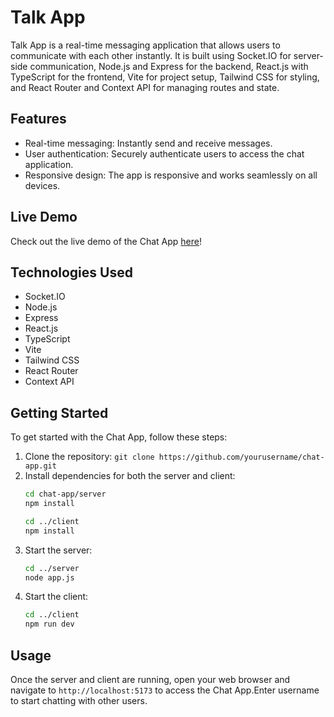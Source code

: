 # Talk App

Talk App is a real-time messaging application that allows users to communicate with each other instantly. It is built using Socket.IO for server-side communication, Node.js and Express for the backend, React.js with TypeScript for the frontend, Vite for project setup, Tailwind CSS for styling, and React Router and Context API for managing routes and state.

## Features

- Real-time messaging: Instantly send and receive messages.
- User authentication: Securely authenticate users to access the chat application.
- Responsive design: The app is responsive and works seamlessly on all devices.

## Live Demo

Check out the live demo of the Chat App [here](https://chat-app-dvqz.onrender.com)!

## Technologies Used

- Socket.IO
- Node.js
- Express
- React.js
- TypeScript
- Vite
- Tailwind CSS
- React Router
- Context API

## Getting Started

To get started with the Chat App, follow these steps:

1. Clone the repository: `git clone https://github.com/yourusername/chat-app.git`
2. Install dependencies for both the server and client:
   ```bash
   cd chat-app/server
   npm install
   
   cd ../client
   npm install
   ```
3. Start the server:
   ```bash
   cd ../server
   node app.js
   ```
4. Start the client:
   ```bash
   cd ../client
   npm run dev
   ```

## Usage

Once the server and client are running, open your web browser and navigate to `http://localhost:5173` to access the Chat App.Enter username to start chatting with other users.
